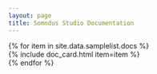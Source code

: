 ```yaml
---
layout: page
title: Somndus Studio Documentation
---
```


<!-- Documentation assets list  -->
<div class="ss-documentation-row">
    {% for item in site.data.samplelist.docs %}
        <div class="ss-documentation-card">
            {% include doc_card.html item=item %}
        </div>
    {% endfor %}
<div>
